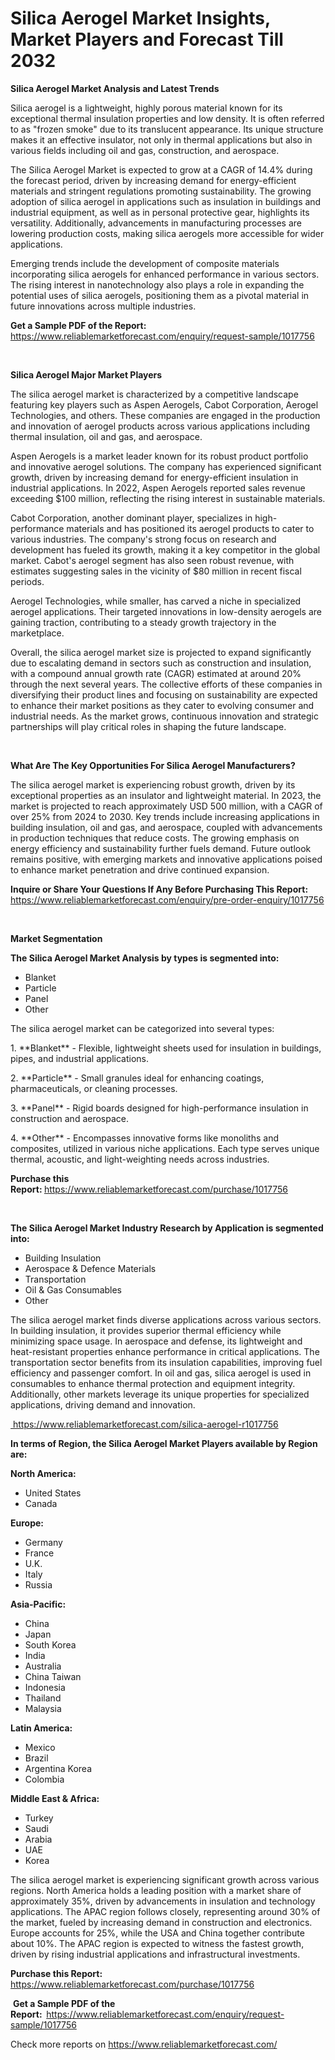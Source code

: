 <p><h1>Silica Aerogel Market Insights, Market Players and Forecast Till 2032</h1></p><p><strong>Silica Aerogel Market Analysis and Latest Trends</strong></p>
<p><p>Silica aerogel is a lightweight, highly porous material known for its exceptional thermal insulation properties and low density. It is often referred to as "frozen smoke" due to its translucent appearance. Its unique structure makes it an effective insulator, not only in thermal applications but also in various fields including oil and gas, construction, and aerospace.</p><p>The Silica Aerogel Market is expected to grow at a CAGR of 14.4% during the forecast period, driven by increasing demand for energy-efficient materials and stringent regulations promoting sustainability. The growing adoption of silica aerogel in applications such as insulation in buildings and industrial equipment, as well as in personal protective gear, highlights its versatility. Additionally, advancements in manufacturing processes are lowering production costs, making silica aerogels more accessible for wider applications. </p><p>Emerging trends include the development of composite materials incorporating silica aerogels for enhanced performance in various sectors. The rising interest in nanotechnology also plays a role in expanding the potential uses of silica aerogels, positioning them as a pivotal material in future innovations across multiple industries.</p></p>
<p><strong>Get a Sample PDF of the Report:&nbsp;</strong> <a href="https://www.reliablemarketforecast.com/enquiry/request-sample/1017756?utm_campaign=2320&utm_medium=2&utm_source=Github&utm_content=ia&utm_term=31032025&utm_id=silica-aerogel">https://www.reliablemarketforecast.com/enquiry/request-sample/1017756</a></p>
<p>&nbsp;</p>
<p><strong>Silica Aerogel Major Market Players</strong></p>
<p><p>The silica aerogel market is characterized by a competitive landscape featuring key players such as Aspen Aerogels, Cabot Corporation, Aerogel Technologies, and others. These companies are engaged in the production and innovation of aerogel products across various applications including thermal insulation, oil and gas, and aerospace.</p><p>Aspen Aerogels is a market leader known for its robust product portfolio and innovative aerogel solutions. The company has experienced significant growth, driven by increasing demand for energy-efficient insulation in industrial applications. In 2022, Aspen Aerogels reported sales revenue exceeding $100 million, reflecting the rising interest in sustainable materials.</p><p>Cabot Corporation, another dominant player, specializes in high-performance materials and has positioned its aerogel products to cater to various industries. The company's strong focus on research and development has fueled its growth, making it a key competitor in the global market. Cabot's aerogel segment has also seen robust revenue, with estimates suggesting sales in the vicinity of $80 million in recent fiscal periods.</p><p>Aerogel Technologies, while smaller, has carved a niche in specialized aerogel applications. Their targeted innovations in low-density aerogels are gaining traction, contributing to a steady growth trajectory in the marketplace.</p><p>Overall, the silica aerogel market size is projected to expand significantly due to escalating demand in sectors such as construction and insulation, with a compound annual growth rate (CAGR) estimated at around 20% through the next several years. The collective efforts of these companies in diversifying their product lines and focusing on sustainability are expected to enhance their market positions as they cater to evolving consumer and industrial needs. As the market grows, continuous innovation and strategic partnerships will play critical roles in shaping the future landscape.</p></p>
<p>&nbsp;</p>
<p><strong>What Are The Key Opportunities For Silica Aerogel Manufacturers?</strong></p>
<p><p>The silica aerogel market is experiencing robust growth, driven by its exceptional properties as an insulator and lightweight material. In 2023, the market is projected to reach approximately USD 500 million, with a CAGR of over 25% from 2024 to 2030. Key trends include increasing applications in building insulation, oil and gas, and aerospace, coupled with advancements in production techniques that reduce costs. The growing emphasis on energy efficiency and sustainability further fuels demand. Future outlook remains positive, with emerging markets and innovative applications poised to enhance market penetration and drive continued expansion.</p></p>
<p><strong>Inquire or Share Your Questions If Any Before Purchasing This Report:</strong> <a href="https://www.reliablemarketforecast.com/enquiry/pre-order-enquiry/1017756?utm_campaign=2320&utm_medium=2&utm_source=Github&utm_content=ia&utm_term=31032025&utm_id=silica-aerogel">https://www.reliablemarketforecast.com/enquiry/pre-order-enquiry/1017756</a></p>
<p>&nbsp;</p>
<p><strong>Market Segmentation</strong></p>
<p><strong>The Silica Aerogel Market Analysis by types is segmented into:</strong></p>
<p><ul><li>Blanket</li><li>Particle</li><li>Panel</li><li>Other</li></ul></p>
<p><p>The silica aerogel market can be categorized into several types: </p><p>1. **Blanket** - Flexible, lightweight sheets used for insulation in buildings, pipes, and industrial applications. </p><p>2. **Particle** - Small granules ideal for enhancing coatings, pharmaceuticals, or cleaning processes. </p><p>3. **Panel** - Rigid boards designed for high-performance insulation in construction and aerospace. </p><p>4. **Other** - Encompasses innovative forms like monoliths and composites, utilized in various niche applications. Each type serves unique thermal, acoustic, and light-weighting needs across industries.</p></p>
<p><strong>Purchase this Report:&nbsp;</strong><a href="https://www.reliablemarketforecast.com/purchase/1017756?utm_campaign=2320&utm_medium=2&utm_source=Github&utm_content=ia&utm_term=31032025&utm_id=silica-aerogel">https://www.reliablemarketforecast.com/purchase/1017756</a></p>
<p>&nbsp;</p>
<p><strong>The Silica Aerogel Market Industry Research by Application is segmented into:</strong></p>
<p><ul><li>Building Insulation</li><li>Aerospace & Defence Materials</li><li>Transportation</li><li>Oil & Gas Consumables</li><li>Other</li></ul></p>
<p><p>The silica aerogel market finds diverse applications across various sectors. In building insulation, it provides superior thermal efficiency while minimizing space usage. In aerospace and defense, its lightweight and heat-resistant properties enhance performance in critical applications. The transportation sector benefits from its insulation capabilities, improving fuel efficiency and passenger comfort. In oil and gas, silica aerogel is used in consumables to enhance thermal protection and equipment integrity. Additionally, other markets leverage its unique properties for specialized applications, driving demand and innovation.</p></p>
<p><a href="https://www.reliablemarketforecast.com/silica-aerogel-r1017756?utm_campaign=2320&utm_medium=2&utm_source=Github&utm_content=ia&utm_term=31032025&utm_id=silica-aerogel">&nbsp;https://www.reliablemarketforecast.com/silica-aerogel-r1017756</a></p>
<p><strong>In terms of Region, the Silica Aerogel Market Players available by Region are:</strong></p>
<p>
    <p> <strong> North America: </strong>
        <ul>
            <li>United States</li>
            <li>Canada</li>
        </ul>
        </p> 
    <p> <strong> Europe: </strong>
        <ul>
            <li>Germany</li>
            <li>France</li>
            <li>U.K.</li>
            <li>Italy</li>
            <li>Russia</li>
        </ul>
        </p> 
    <p> <strong> Asia-Pacific: </strong>
        <ul>
            <li>China</li>
            <li>Japan</li>
            <li>South Korea</li>
            <li>India</li>
            <li>Australia</li>
            <li>China Taiwan</li>
            <li>Indonesia</li>
            <li>Thailand</li>
            <li>Malaysia</li>
        </ul>
        </p> 
    <p> <strong> Latin America: </strong>
        <ul>
            <li>Mexico</li>
            <li>Brazil</li>
            <li>Argentina Korea</li>
            <li>Colombia</li>
        </ul>
        </p> 
    <p> <strong> Middle East & Africa: </strong>
        <ul>
            <li>Turkey</li>
            <li>Saudi</li>
            <li>Arabia</li>
            <li>UAE</li>
            <li>Korea</li>
        </ul>
    </p>
    </p>
<p><p>The silica aerogel market is experiencing significant growth across various regions. North America holds a leading position with a market share of approximately 35%, driven by advancements in insulation and technology applications. The APAC region follows closely, representing around 30% of the market, fueled by increasing demand in construction and electronics. Europe accounts for 25%, while the USA and China together contribute about 10%. The APAC region is expected to witness the fastest growth, driven by rising industrial applications and infrastructural investments.</p></p>
<p><strong>Purchase this Report: </strong><a href="https://www.reliablemarketforecast.com/purchase/1017756?utm_campaign=2320&utm_medium=2&utm_source=Github&utm_content=ia&utm_term=31032025&utm_id=silica-aerogel">https://www.reliablemarketforecast.com/purchase/1017756</a></p>
<p>&nbsp;<strong>Get a Sample PDF of the Report:&nbsp;&nbsp;</strong><a href="https://www.reliablemarketforecast.com/enquiry/request-sample/1017756?utm_campaign=2320&utm_medium=2&utm_source=Github&utm_content=ia&utm_term=31032025&utm_id=silica-aerogel">https://www.reliablemarketforecast.com/enquiry/request-sample/1017756</a></p>
<p><strong></strong></p>
<p>Check more reports on <a href="https://www.reliablemarketforecast.com/?utm_campaign=2320&utm_medium=2&utm_source=Github&utm_content=ia&utm_term=31032025&utm_id=silica-aerogel">https://www.reliablemarketforecast.com/</a></p>